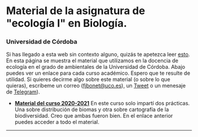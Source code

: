 # Material de la asignatura de "ecología I" en Biología. 
### Universidad de Córdoba 



Si has llegado a esta web sin contexto alguno, quizás te apetezca leer [esto](https://aprendiendo-cosas.github.io/). En esta página se muestra el material que utilizamos en la docencia de ecología en el grado de ambientales de la Universidad de Córdoba. Abajo puedes ver un enlace para cada curso académico. Espero que te resulte de utilidad. Si quieres decirme algo sobre este material (o sobre lo que quieras), escríbeme un correo ([fjbonet@uco.es](mailto:fjbonet@uco.es)), un [Tweet](https://twitter.com/fjbonet) o un menesaje de [Telegram](t.me/fjbonet)). 





+ **[Material del curso 2020-2021](https://aprendiendo-cosas.github.io/eco_I_UCO/contenidos_ecologia_I_bio_2020-2021)**
  En este curso solo impartí dos prácticas. Una sobre distribución de biomas y otra sobre cartografía de la biodiversidad. Creo que ambas fueron bien. En el enlace anterior puedes acceder a todo el material.
***